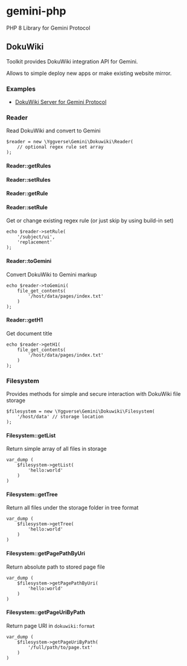 # gemini-php

PHP 8 Library for Gemini Protocol

## DokuWiki

Toolkit provides DokuWiki integration API for Gemini.

Allows to simple deploy new apps or make existing website mirror.

### Examples

* [DokuWiki Server for Gemini Protocol](https://github.com/YGGverse/dokuwiki-gemini-server)

### Reader

Read DokuWiki and convert to Gemini

```
$reader = new \Yggverse\Gemini\Dokuwiki\Reader(
    // optional regex rule set array
);
```

#### Reader::getRules
#### Reader::setRules
#### Reader::getRule
#### Reader::setRule

Get or change existing regex rule (or just skip by using build-in set)

```
echo $reader->setRule(
    '/subject/ui',
    'replacement'
);
```

#### Reader::toGemini

Convert DokuWiki to Gemini markup

```
echo $reader->toGemini(
    file_get_contents(
        '/host/data/pages/index.txt'
    )
);
```

#### Reader::getH1

Get document title

```
echo $reader->getH1(
    file_get_contents(
        '/host/data/pages/index.txt'
    )
);
```

### Filesystem

Provides methods for simple and secure interaction with DokuWiki file storage

```
$filesystem = new \Yggverse\Gemini\Dokuwiki\Filesystem(
    '/host/data' // storage location
);
```

#### Filesystem::getList

Return simple array of all files in storage

```
var_dump (
    $filesystem->getList(
        'hello:world'
    )
)
```

#### Filesystem::getTree

Return all files under the storage folder in tree format

```
var_dump (
    $filesystem->getTree(
        'hello:world'
    )
)
```

#### Filesystem::getPagePathByUri

Return absolute path to stored page file

```
var_dump (
    $filesystem->getPagePathByUri(
        'hello:world'
    )
)
```

#### Filesystem::getPageUriByPath

Return page URI in `dokuwiki:format`

```
var_dump (
    $filesystem->getPageUriByPath(
        '/full/path/to/page.txt'
    )
)
```